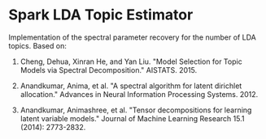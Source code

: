 # Spark LDA Topic Estimator

Implementation of the spectral parameter recovery for the number of LDA
topics. Based on:

 1. Cheng, Dehua, Xinran He, and Yan Liu. "Model Selection for Topic Models
    via Spectral Decomposition." AISTATS. 2015.

 2. Anandkumar, Anima, et al. "A spectral algorithm for latent dirichlet
    allocation." Advances in Neural Information Processing Systems. 2012.

 3. Anandkumar, Animashree, et al. "Tensor decompositions for learning latent
    variable models." Journal of Machine Learning Research 15.1 (2014):
    2773-2832.

